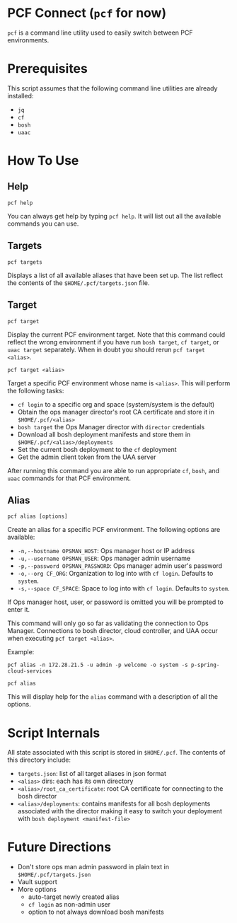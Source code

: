 # PCF Connect (`pcf` for now)

`pcf` is a command line utility used to easily switch between PCF environments.

# Prerequisites

This script assumes that the following command line utilities are already installed:

- `jq`
- `cf`
- `bosh`
- `uaac`

# How To Use

## Help

`pcf help`

You can always get help by typing `pcf help`. It will list out all the available commands you can use.

## Targets

`pcf targets`

Displays a list of all available aliases that have been set up. The list reflect the contents of the `$HOME/.pcf/targets.json` file.

## Target

`pcf target`

Display the current PCF environment target. Note that this command could reflect the wrong environment if you have run `bosh target`, `cf target`, or `uaac target` separately. When in doubt you should rerun `pcf target <alias>`.

`pcf target <alias>`

Target a specific PCF environment whose name is `<alias>`. This will perform the following tasks:

- `cf login` to a specific org and space (system/system is the default)
- Obtain the ops manager director's root CA certificate and store it in `$HOME/.pcf/<alias>`
- `bosh target` the Ops Manager director with `director` credentials
- Download all bosh deployment manifests and store them in `$HOME/.pcf/<alias>/deployments`
- Set the current bosh deployment to the `cf` deployment
- Get the admin client token from the UAA server

After running this command you are able to run appropriate `cf`, `bosh`, and `uaac` commands for that PCF environment.

## Alias

`pcf alias [options]`

Create an alias for a specific PCF environment. The following options are available:

- `-n,--hostname OPSMAN_HOST`: Ops manager host or IP address
- `-u,--username OPSMAN_USER`: Ops manager admin username
- `-p,--password OPSMAN_PASSWORD`: Ops manager admin user's password
- `-o,--org CF_ORG`: Organization to log into with `cf login`. Defaults to `system`.
- `-s,--space CF_SPACE`: Space to log into with `cf login`. Defaults to `system`.

If Ops manager host, user, or password is omitted you will be prompted to enter it.

This command will only go so far as validating the connection to Ops Manager. Connections to bosh director, cloud controller, and UAA occur when executing `pcf target <alias>`.

Example:

  `pcf alias -n 172.28.21.5 -u admin -p welcome -o system -s p-spring-cloud-services`

`pcf alias`

This will display help for the `alias` command with a description of all the options.

# Script Internals

All state associated with this script is stored in `$HOME/.pcf`. The contents of this directory include:

- `targets.json`: list of all target aliases in json format
- `<alias>` dirs: each <alias> has its own directory
- `<alias>/root_ca_certificate`: root CA certificate for connecting to the bosh director
- `<alias>/deployments`: contains manifests for all bosh deployments associated with the director making it easy to switch your deployment with `bosh deployment <manifest-file>`

# Future Directions

- Don't store ops man admin password in plain text in `$HOME/.pcf/targets.json`
- Vault support
- More options
  - auto-target newly created alias
  - `cf login` as non-admin user
  - option to not always download bosh manifests
